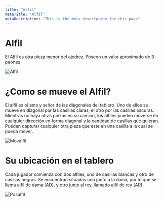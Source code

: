 ```yaml
---
title: "Alfil"
metaTitle: "Alfil"
metaDescription: "This is the meta description for this page"
---
```


# Alfil

El Alfil es otra pieza menor del ajedrez. Poseen un valor aproximado de 3 peones.

![Alfil](https://i.imgur.com/bu1Xp1r.png)

# ¿Como se mueve el Alfil?
El alfil es el amo y señor de las diagonales del tablero. Uno de ellos se mueve en diagonal por las casillas claras, el otro por las casillas oscuras.
Mientras no haya otras piezas en su camino, los alfiles pueden moverse en cualquier dirección en forma diagonal y la cantidad de casillas que quieran. 
Pueden capturar cualquier otra pieza que este en una casilla a la cual se pueda mover.

![Movalfil](https://i.imgur.com/YWRBIRi.gif)

# Su ubicación en el tablero
Cada jugador comienza con dos alfiles, uno de casillas blancas y otro de casillas negras. 
Se encuentran situados uno junto a la dama, por lo que se llama alfil de dama (AD), y otro junto al rey, llamado alfil de rey (AR).

![Posalfil](https://i.imgur.com/keDVaxU.png)